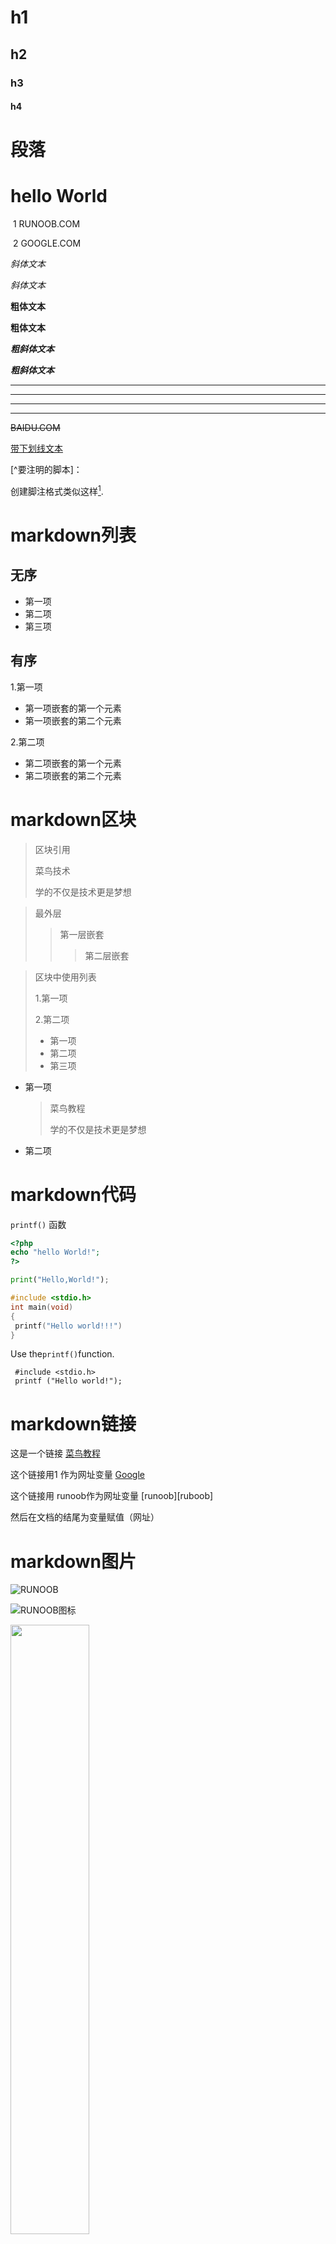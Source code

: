 # h1

## h2

### h3

#### h4

# 段落

# hello World

​         1    RUNOOB.COM   

​         2    GOOGLE.COM

*斜体文本*

_斜体文本_

**粗体文本**

__粗体文本__

***粗斜体文本***

___粗斜体文本___

***

*****

---

--------

~~BAIDU.COM~~

<u>带下划线文本</u>

[^要注明的脚本]：

创建脚注格式类似这样[^RUNOOB].

[^RUNOOB]: 菜鸟教程 -- 学的不仅仅是技术，更是梦想！！！

# markdown列表

##  无序

* 第一项
* 第二项
* 第三项

## 有序

1.第一项

- 第一项嵌套的第一个元素
- 第一项嵌套的第二个元素

2.第二项

- 第二项嵌套的第一个元素
- 第二项嵌套的第二个元素





# markdown区块

> 区块引用
>
> 菜鸟技术
>
> 学的不仅是技术更是梦想

> 最外层
>
> > 第一层嵌套
> >
> > > 第二层嵌套

> 区块中使用列表
>
> 1.第一项
>
> 2.第二项
>
> + 第一项
> + 第二项
> + 第三项

* 第一项

  > 菜鸟教程
  >
  > 学的不仅是技术更是梦想   

* 第二项



# markdown代码

 `printf()` 函数

```php
<?php
echo "hello World!";
?>
```

``` python
print("Hello,World!");
```

```c
#include <stdio.h>
int main(void)
{
 printf("Hello world!!!")
}
```

<p>Use the<code>printf()</code>function.</p>	

     #include <stdio.h>
     printf ("Hello world!");
  





# markdown链接

这是一个链接  [菜鸟教程](https://www.runoob.com)

这个链接用1 作为网址变量 [Google][1]

这个链接用 runoob作为网址变量 [runoob][ruboob]

然后在文档的结尾为变量赋值（网址）

[1]:http://www.google.com/
[runoob]:http://www.runoob.com/

# markdown图片

![RUNOOB](http://static.runoob.com/images/runoob-logo.png)

![RUNOOB图标](http://static.runoob.com/images/runoob-logo.png "RUNOOB")

[1]: http://static.runoob.com/images.runoob-lugo.png

<img src="http://static.runoob.com/images/runoob-logo.png" width="50%">



# markdown表格

| 表头   | 表头   |
| :----- | ------ |
| 单元格 | 单元格 |
|        |        |



# markdown高级技巧

使用 <kbd>ctrl</kbd>+<kbd>Alt</kbd>+<kbd>Del</kbd> 重启电脑

**文本加粗**

\*\*正常显示 \*

# 公式
![](http://latex.codecogs.com/gif.latex?a^{b})

































                                                                                                                                                              








